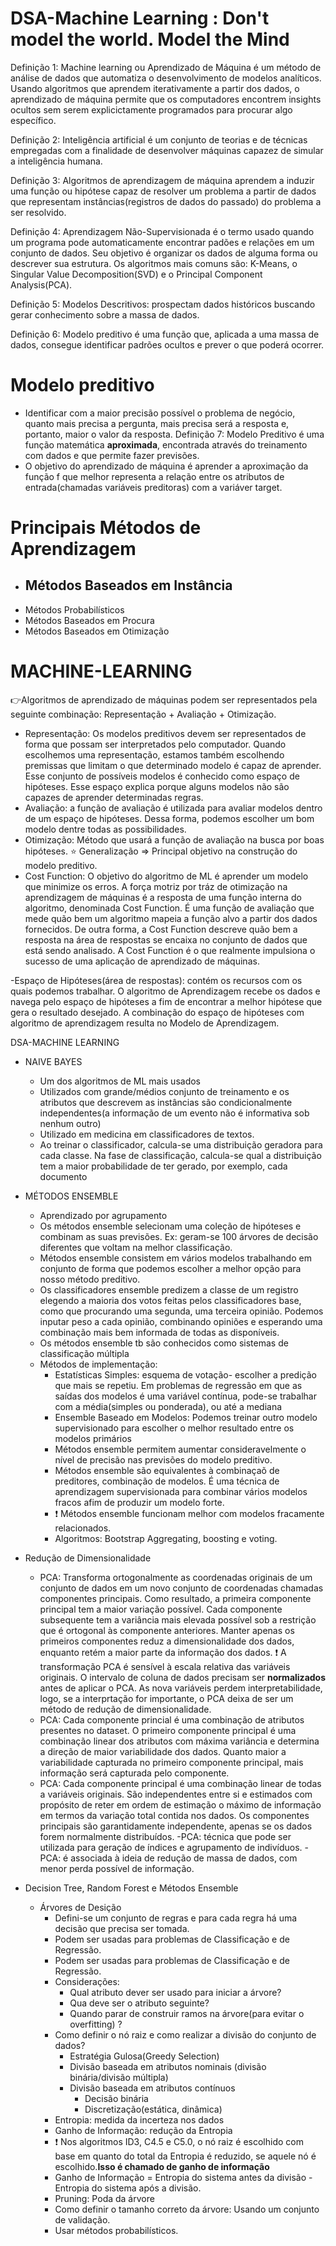 # DSA-Machine Learning : Don't model the world. Model the Mind

 Definição 1: Machine learning ou Aprendizado de Máquina é um método de análise de dados que automatiza o desenvolvimento de modelos analíticos. Usando algoritmos que aprendem iterativamente a partir dos dados, o aprendizado de máquina permite que os computadores encontrem insights ocultos sem serem explicictamente programados para procurar algo específico.
 
 Definição 2: Inteligência artificial é um conjunto de teorias e de técnicas empregadas com a finalidade de desenvolver máquinas capazez de simular a inteligência humana.
 
 Definição 3: Algoritmos de aprendizagem de máquina aprendem a induzir uma função ou hipótese capaz de resolver um problema a partir de dados que representam instâncias(registros de dados do passado) do problema a ser resolvido.
 
 Definição 4: Aprendizagem Não-Supervisionada é o termo usado quando um programa pode automaticamente encontrar padões e relações em um conjunto de dados. Seu objetivo é organizar os dados de alguma forma ou descrever sua estrutura. Os algoritmos mais comuns são: K-Means, o Singular Value Decomposition(SVD) e o Principal Component Analysis(PCA).
 
 Definição 5: Modelos Descritivos: prospectam dados históricos buscando gerar conhecimento sobre a massa de dados.
 
 Definição 6: Modelo preditivo é uma função que, aplicada a uma massa de dados, consegue identificar padrões ocultos e prever o que poderá ocorrer.
 
 # Modelo preditivo
  - Identificar com a maior precisão possível o problema de negócio, quanto mais precisa a pergunta, mais precisa será a resposta e, portanto, maior o valor da resposta. 
  Definição 7: Modelo Preditivo é uma função matemática **aproximada**, encontrada através do treinamento com dados e que permite fazer previsões.
  - O objetivo do aprendizado de máquina é aprender a aproximação da função f que melhor representa a relação entre os atributos de entrada(chamadas variáveis preditoras) com a variáver target.
  
 # Principais Métodos de Aprendizagem
  - Métodos Baseados em Instância
    - 
  - Métodos Probabilísticos
  - Métodos Baseados em Procura
  - Métodos Baseados em Otimização
 
 
 
 
 
 
 
 
 
 
 # MACHINE-LEARNING
 
:point_right:Algoritmos de aprendizado de máquinas podem ser representados pela seguinte combinação: Representação + Avaliação + Otimização.
- Representação: Os modelos preditivos devem ser representados de forma que possam ser interpretados pelo computador. Quando escolhemos uma representação, estamos também escolhendo premissas que limitam o que determinado modelo é capaz de aprender. Esse conjunto de possíveis modelos é conhecido como espaço de hipóteses. Esse espaço explica porque alguns modelos não são capazes de aprender determinadas regras.
- Avaliação: a função de avaliação é utilizada para avaliar modelos dentro de um espaço de hipóteses. Dessa forma, podemos escolher um bom modelo dentre todas as possibilidades.
- Otimização: Método que usará a função de avaliação na busca por boas hipóteses.
:star: Generalização => Principal objetivo na construção do modelo preditivo.
- Cost Function: O objetivo do algoritmo de ML é aprender um modelo que minimize os erros. A força motriz por tráz de otimização na aprendizagem de máquinas é a resposta de uma função interna do algoritmo, denominada Cost Function. É uma função de avaliação que mede quão bem um algoritmo  mapeia a função alvo a partir dos dados fornecidos. De outra forma, a Cost Function descreve quão bem a resposta na área de respostas se encaixa no conjunto de dados que está sendo analisado. A Cost Function é o que realmente impulsiona o sucesso de uma aplicação de aprendizado de máquinas. 

-Espaço de Hipóteses(área de respostas): contém os recursos com os quais podemos trabalhar. O algoritmo de Aprendizagem recebe os dados e navega pelo espaço de hipóteses a fim de encontrar a melhor hipótese que gera o resultado desejado. A combinação do espaço de hipóteses com algoritmo de aprendizagem resulta no Modelo de Aprendizagem.


DSA-MACHINE LEARNING

- NAIVE BAYES
  - Um dos algoritmos de ML mais usados
  - Utilizados com grande/médios conjunto de treinamento e os atributos que descrevem as instâncias são condicionalmente independentes(a informação de um evento não é informativa sob nenhum outro)
  - Utilizado em medicina em classificadores de textos.
  - Ao treinar o classificador, calcula-se uma distribuição geradora para cada classe. Na fase de classificação, calcula-se qual a distribuição tem a maior probabilidade de ter gerado, por exemplo, cada documento

- MÉTODOS ENSEMBLE
  - Aprendizado por agrupamento
  - Os métodos ensemble selecionam uma coleção de hipóteses e combinam as suas previsões. Ex: geram-se 100 árvores de decisão diferentes que voltam na melhor classificação. 
  - Métodos ensemble consistem em vários modelos trabalhando em conjunto de forma que podemos escolher a melhor opção para nosso método preditivo.
  - Os classificadores ensemble predizem a classe de um registro elegendo a maioria dos votos feitas pelos classificadores base, como que procurando uma segunda, uma terceira opinião. Podemos inputar peso a cada opinião, combinando opiniões e esperando uma combinação mais bem informada de todas as disponíveis.
  - Os métodos ensemble tb são conhecidos como sistemas de classificação múltipla 
  - Métodos de implementação: 
     - Estatísticas Simples: esquema de votação- escolher a predição que mais se repetiu. Em problemas de regressão em que as saídas dos modelos é uma variável contínua, pode-se trabalhar com a média(simples ou ponderada), ou até a mediana
     - Ensemble Baseado em Modelos: Podemos treinar outro modelo supervisionado para escolher o melhor resultado entre os modelos primários 
     - Métodos ensemble permitem aumentar consideravelmente o nível de precisão nas previsões do modelo preditivo.
     - Métodos ensemble são equivalentes à combinaçaõ de preditores, combinação de modelos. É uma técnica de aprendizagem supervisionada para combinar vários modelos fracos afim de produzir um modelo forte.
     - :exclamation: Métodos ensemble funcionam melhor com modelos fracamente relacionados.
     - Algoritmos: Bootstrap Aggregating, boosting e voting.
     
  
- Redução de Dimensionalidade
  - PCA: Transforma ortogonalmente  as coordenadas originais de um conjunto de dados em um novo conjunto de coordenadas chamadas componentes principais. Como resultado, a primeira componente principal tem a maior variação possível. Cada componente subsequente tem a variância mais elevada possível sob a restrição que é ortogonal às componente anteriores. Manter apenas os primeiros componentes reduz a dimensionalidade dos dados, enquanto retém a maior parte da informação dos dados. :exclamation: A transformação PCA é sensível à escala relativa das variáveis originais. O intervalo de coluna de dados precisam ser **normalizados** antes de aplicar o PCA. As nova variáveis perdem interpretabilidade, logo, se a interprtação for importante, o PCA deixa de ser um método de redução de dimensionalidade.
  - PCA: Cada componente princial é uma combinação de atributos presentes no dataset. O primeiro componente principal é uma combinação linear dos atributos com máxima variância e determina a direção de maior variabilidade dos dados. Quanto maior a variabilidade capturada no primeiro componente principal, mais informação será capturada pelo componente.
  - PCA: Cada componente principal é uma combinação linear de todas a variáveis originais. São independentes entre si e estimados com propósito de reter em ordem de estimação o máximo de informação em termos da variação total contida nos dados. Os componentes principais são garantidamente independente, apenas se os dados forem normalmente distribuídos.
  -PCA: técnica que pode ser utilizada para geração de índices e agrupamento de indivíduos.
  -PCA: é associada à ideia de redução de massa de dados, com menor perda possível de informação.

- Decision Tree, Random Forest e Métodos Ensemble
  - Árvores de Desição
    - Defini-se um conjunto de regras e para cada regra há uma decisão que precisa ser tomada.
    - Podem ser usadas para problemas de Classificação e de Regressão.
    - Podem ser usadas para problemas de Classificação e de Regressão.
    - Considerações:
      - Qual atributo dever ser usado para iniciar a árvore?
      - Qua deve ser o atributo seguinte?
      - Quando parar de construir ramos na árvore(para evitar o overfitting) ?
    - Como definir o nó raiz e como realizar a divisão do conjunto de dados?
      - Estratégia Gulosa(Greedy Selection)
      - Divisão baseada em atributos nominais (divisão binária/divisão múltipla)
      - Divisão baseada em atributos contínuos
        - Decisão binária
        - Discretização(estática, dinâmica)
    - Entropia: medida da incerteza nos dados 
    - Ganho de Informação: redução da Entropia
    - :exclamation: Nos algoritmos ID3, C4.5 e C5.0, o nó raiz é escolhido com base em quanto do total da Entropia é reduzido, se aquele nó é escolhido.**Isso é chamado de ganho de informação**
    - Ganho de Informação = Entropia do sistema antes da divisão - Entropia do sistema após a divisão.
    - Pruning: Poda da árvore
    - Como definir o tamanho correto da árvore: Usando um conjunto de validação.
    - Usar métodos probabilísticos.
    
 
 
 
 
 
 

